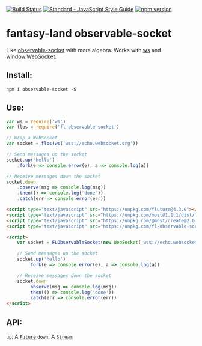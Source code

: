 [![Build Status](https://travis-ci.org/killtheliterate/fl-observable-socket.svg?branch=master)](https://travis-ci.org/killtheliterate/fl-observable-socket)
[![Standard - JavaScript Style Guide](https://img.shields.io/badge/code%20style-standard-brightgreen.svg)](http://standardjs.com/)
[![npm version](https://badge.fury.io/js/fl-observable-socket.svg)](https://badge.fury.io/js/fl-observable-socket)

# fantasy-land observable-socket

Like [observable-socket](https://github.com/killtheliterate/observable-socket)
with more algebra. Works with [ws](https://github.com/websockets/ws) and
[window.WebSocket](https://developer.mozilla.org/en-US/docs/Web/API/WebSocket). 

## Install:

```shell
npm i observable-socket -S
```

## Use:

```javascript
var ws = require('ws')
var flos = require('fl-observable-socket')

// Wrap a WebSocket
var socket = flos(ws('wss://echo.websocket.org'))

// Send messages up the socket
socket.up('hello')
    .fork(e => console.error(e), a => console.log(a))

// Receive messages down the socket
socket.down
    .observe(msg => console.log(msg))
    .then(() => console.log('done'))
    .catch(err => console.error(err))
```

```html
<script type="text/javascript" src="https://unpkg.com/fluture@4.3.0"></script>
<script type="text/javascript" src="https://unpkg.com/most@1.1.1/dist/most"></script>
<script type="text/javascript" src="https://unpkg.com/@most/create@2.0.1"></script>
<script type="text/javascript" src="https://unpkg.com/fl-observable-socket@1.0.0-rc2/dist/index.js"></script>

<script>
    var socket = FLObservableSocket(new WebSocket('wss://echo.websocket.org'))

    // Send messages up the socket
    socket.up('hello')
        .fork(e => console.error(e), a => console.log(a))

    // Receive messages down the socket
    socket.down
        .observe(msg => console.log(msg))
        .then(() => console.log('done'))
        .catch(err => console.error(err))
</script>

```

## API:

`up`: A [`Future`](https://github.com/Avaq/Fluture)
`down`: A [`Stream`](https://github.com/cujojs/most)
